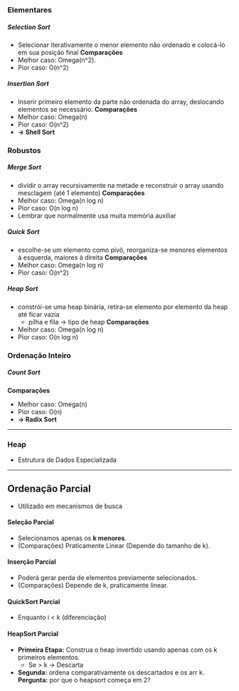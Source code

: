 ### Elementares
##### Selection Sort
- Selecionar iterativamente o menor elemento não ordenado e colocá-lo em sua posição final
**Comparações**
- Melhor caso: Omega(n^2).
- Pior caso: O(n^2)
##### Insertion Sort
- Inserir primeiro elemento da parte não ordenada do array, deslocando elementos se necessário.
**Comparações**
- Melhor caso: Omega(n)
- Pior caso: O(n^2)
- **-> Shell Sort**
### Robustos
##### Merge Sort
- dividir o array recursivamente na metade e reconstruir o array usando mesclagem (até 1 elemento)
**Comparações**
- Melhor caso: Omega(n log n)
- Pior caso: O(n log n)
- Lembrar que normalmente usa muita memória auxiliar
##### Quick Sort
- escolhe-se um elemento como pivô, reorganiza-se menores elementos à esquerda, maiores à direita
**Comparações**
- Melhor caso: Omega(n log n)
- Pior caso: O(n^2)
##### Heap Sort
- constrói-se uma heap binária, retira-se elemento por elemento da heap até ficar vazia
	- pilha e fila -> tipo de heap
**Comparações**
- Melhor caso: Omega(n log n)
- Pior caso: O(n log n)
### Ordenação Inteiro
##### Count Sort
**Comparações**
- Melhor caso: Omega(n)
- Pior caso: O(n)
- **-> Radix Sort**

-------------------------------------------------------------------------------
### Heap
- Estrutura de Dados Especializada

-------------------------------------------------------------------------------
## Ordenação Parcial
- Utilizado em mecanismos de busca 
#### Seleção Parcial
- Selecionamos apenas os **k menores**.
- (Comparações) Praticamente Linear (Depende do tamanho de k).
#### Inserção Parcial
- Poderá gerar perda de elementos previamente selecionados.
- (Comparações) Depende de k, praticamente linear.
#### QuickSort Parcial
- Enquanto i < k (diferenciação)
#### HeapSort Parcial
- **Primeira Etapa:** Construa o heap invertido usando apenas com os k primeiros elementos.
	- Se > k -> Descarta
- **Segunda:** ordena comparativamente os descartados e os arr k.
**Pergunta:** por que o heapsort começa em 2?
